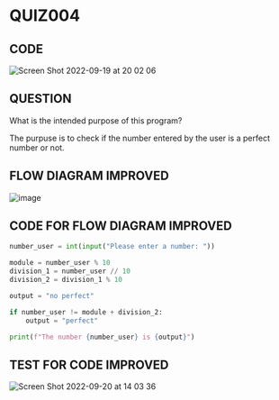 # QUIZ004

## CODE

![Screen Shot 2022-09-19 at 20 02 06](https://user-images.githubusercontent.com/111761417/191172261-7c935240-1aa0-4743-9941-bb05c98588f1.png)

## QUESTION 
What is the intended purpose of this program?

The purpuse is to check if the number entered by the user is a perfect number or not.

## FLOW DIAGRAM IMPROVED

![image](https://user-images.githubusercontent.com/111761417/191173792-6d472d56-d564-45f4-aeef-ad84324fe01a.png)

## CODE FOR FLOW DIAGRAM IMPROVED

```.py
number_user = int(input("Please enter a number: "))

module = number_user % 10
division_1 = number_user // 10
division_2 = division_1 % 10

output = "no perfect"

if number_user != module + division_2:
    output = "perfect"

print(f"The number {number_user} is {output}")
```
## TEST FOR CODE IMPROVED

![Screen Shot 2022-09-20 at 14 03 36](https://user-images.githubusercontent.com/111761417/191171892-c93771f5-2db2-45ae-b8f5-e14f1216d288.png)
